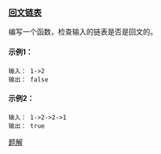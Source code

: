 ### [回文链表](https://leetcode-cn.com/problems/palindrome-linked-list-lcci/)

编写一个函数，检查输入的链表是否是回文的。

#### 示例1：
```
输入： 1->2
输出： false 
```

#### 示例2：
```
输入： 1->2->2->1
输出： true
```

[题解](https://github.com/WavyPeng/happy-together/blob/main/ctci/p02/src/main/java/com/ctci/solution/p02/Solution06.java)
